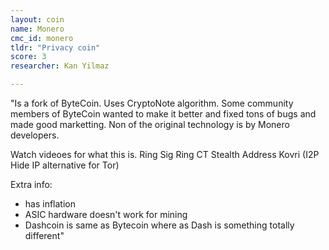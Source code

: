 ```yaml
---
layout: coin
name: Monero
cmc_id: monero
tldr: "Privacy coin"
score: 3
researcher: Kan Yilmaz

---
```


"Is a fork of ByteCoin. Uses CryptoNote algorithm. Some community members of ByteCoin wanted to make it better and fixed tons of bugs and made good marketting. Non of the original technology is by Monero developers.

Watch videoes for what this is.
Ring Sig
Ring CT
Stealth Address
Kovri (I2P Hide IP alternative for Tor)

Extra info:
- has inflation
- ASIC hardware doesn't work for mining
- Dashcoin is same as Bytecoin where as Dash is something totally different"

